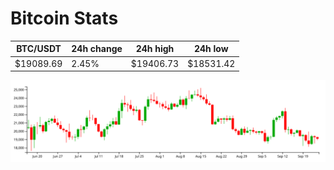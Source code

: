 # Bitcoin Stats

BTC/USDT|24h change|24h high|24h low|
|---|---|---|---|
|$19089.69|2.45%|$19406.73|$18531.42|

<img src="./chart.svg">
